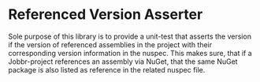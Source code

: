 ﻿# Referenced Version Asserter

Sole purpose of this library is to provide a unit-test that asserts the version if the version of referenced assemblies in the project with their corresponding version information in the nuspec.
This makes sure, that if a Jobbr-project references an assembly via NuGet, that the same NuGet package is also listed as reference in the related nuspec file.